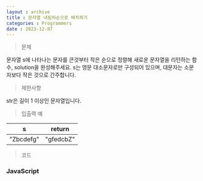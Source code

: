 ```yaml
---
layout : archive
title : 문자열 내림차순으로 배치하기
categories : Programmers
date : 2023-12-07
---
```

> 문제<br>

문자열 s에 나타나는 문자를 큰것부터 작은 순으로 정렬해 새로운 문자열을 리턴하는 함수, solution을 완성해주세요.
s는 영문 대소문자로만 구성되어 있으며, 대문자는 소문자보다 작은 것으로 간주합니다.

> 제한사항<br>

str은 길이 1 이상인 문자열입니다.

> 입출력 예<br>

|s|return|
|:--:|:--:|
|"Zbcdefg"|"gfedcbZ"|

> 코드

### JavaScript

<script src="https://gist.github.com/kwontaehoon/c03e134327f5c2176553a3aa5a1a5257.js"></script>